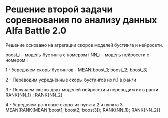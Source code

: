 # Решение второй задачи соревнования по анализу данных Alfa Battle 2.0

Решение основано на агрегации скоров моделей бустинга и нейросети.

boost_i - модель бустинга с номером i
NN_i    - модель нейросети с номером i

1 - Усредняем скоры бустингов - MEAN[boost_1; boost_2; boost_3]

2 - Переводим усреднённые скоры бустингов из п.1 в ранги

3 - Получаем скоры двух моделей нейросети и переводим их в ранги RANK{NN_1} ; RANK{NN_2}  

4 - Усредняем ранговые скоры из пункта 2 и пункта 3 MEAN[RANK{MEAN[boost1; boost2; boost3]}; RANK{NN_1}; RANK{NN_2}]
